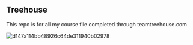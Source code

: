 ## Treehouse

This repo is for all my course file completed through teamtreehouse.com

![d147a114bb48926c64de311940b02978](https://user-images.githubusercontent.com/23433998/30768854-6bb68f70-9fdc-11e7-810f-bbf38c2f320d.png)

